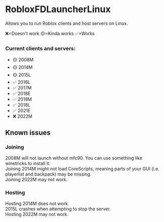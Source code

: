 # RobloxFDLauncherLinux
Allows you to run Roblox clients and host servers on Linux.  

❌=Doesn't work
🟡=Kinda works
✅=Works

### Current clients and servers:
* 🟡 2008M
* 🟡 2014M
* 🟡 2015L
* ✅ 2016L
* ✅ 2017M
* ✅ 2018E
* ✅ 2018M
* ✅ 2018L
* ✅ 2021E
* ❌ 2022M

## Known issues
### Joining
2008M will not launch without mfc90. You can use something like winetricks to install it.  
Joining 2014M might not load CoreScripts, meaning parts of your GUI (i.e. playerlist and backpack) may be missing.  
Joining 2022M may not work.  

### Hosting
Hosting 2014M does not work.  
2015L crashes when attempting to stop the server.  
Hosting 2022M may not work.
